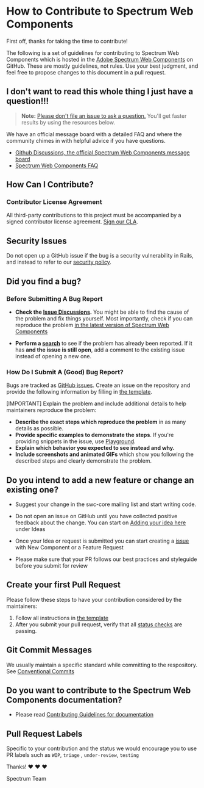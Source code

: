# How to Contribute to Spectrum Web Components

First off, thanks for taking the time to contribute!

The following is a set of guidelines for contributing to Spectrum Web Components which is hosted in the [Adobe Spectrum Web Components](https://github.com/adobe/spectrum-web-components) on GitHub. These are mostly guidelines, not rules. Use your best judgment, and feel free to propose changes to this document in a pull request.

## I don't want to read this whole thing I just have a question!!!

> **Note:** [Please don't file an issue to ask a question.](https://github.com/adobe/spectrum-web-components/discussions) You'll get faster results by using the resources below.

We have an official message board with a detailed FAQ and where the community chimes in with helpful advice if you have questions.

-   [Github Discussions, the official Spectrum Web Components message board](https://github.com/adobe/spectrum-web-components/discussions)
-   [Spectrum Web Components FAQ](https://github.com/adobe/spectrum-web-components/discussions/categories/q-a)

## How Can I Contribute?

### Contributor License Agreement

All third-party contributions to this project must be accompanied by a signed contributor
license agreement. [Sign our CLA](http://opensource.adobe.com/cla.html).

## Security Issues

Do not open up a GitHub issue if the bug is a security vulnerability in Rails, and instead to refer to our [security policy](https://helpx.adobe.com/security/alertus.html).

## Did you find a bug?

### Before Submitting A Bug Report

-   **Check the [Issue Discussions](https://github.com/adobe/spectrum-web-components/issues).** You might be able to find the cause of the problem and fix things yourself. Most importantly, check if you can reproduce the problem [in the latest version of Spectrum Web Components](https://studio.webcomponents.dev/workspace/adobe)

-   **Perform a [search](https://github.com/adobe/spectrum-web-components/issues)** to see if the problem has already been reported. If it has **and the issue is still open**, add a comment to the existing issue instead of opening a new one.

### How Do I Submit A (Good) Bug Report?

Bugs are tracked as [GitHub issues](https://guides.github.com/features/issues/). Create an issue on the repository and provide the following information by filling in [the template](https://github.com/adobe/spectrum-web-components/blob/main/.github/ISSUE_TEMPLATE/bug_report.yaml).

[IMPORTANT] Explain the problem and include additional details to help maintainers reproduce the problem:

-   **Describe the exact steps which reproduce the problem** in as many details as possible.
-   **Provide specific examples to demonstrate the steps**. If you're providing snippets in the issue, use [Playground](https://studio.webcomponents.dev/workspace/adobe).
-   **Explain which behavior you expected to see instead and why.**
-   **Include screenshots and animated GIFs** which show you following the described steps and clearly demonstrate the problem.

## Do you intend to add a new feature or change an existing one?

-   Suggest your change in the swc-core mailing list and start writing code.

-   Do not open an issue on GitHub until you have collected positive feedback about the change. You can start on [Adding your idea here](https://github.com/adobe/spectrum-web-components/discussions/categories/ideas) under Ideas

-   Once your Idea or request is submitted you can start creating a [issue](https://github.com/adobe/spectrum-web-components/issues/new/choose) with New Component or a Feature Request

-   Please make sure that your PR follows our best practices and styleguide before you submit for review

## Create your first Pull Request

Please follow these steps to have your contribution considered by the maintainers:

1. Follow all instructions in [the template](PULL_REQUEST_TEMPLATE.md)
2. After you submit your pull request, verify that all [status checks](https://help.github.com/articles/about-status-checks/) are passing.

## Git Commit Messages

We usually maintain a specific standard while committing to the respository. See [Conventional Commits](https://www.conventionalcommits.org/en/v1.0.0/#summary)

## Do you want to contribute to the Spectrum Web Components documentation?

-   Please read [Contributing Guidelines for documentation](https://github.com/adobe/spectrum-web-components#documentation)

## Pull Request Labels

Specific to your contribution and the status we would encourage you to use PR labels such as `WIP`, `triage` , `under-review`, `testing`

Thanks! :heart: :heart: :heart:

Spectrum Team
